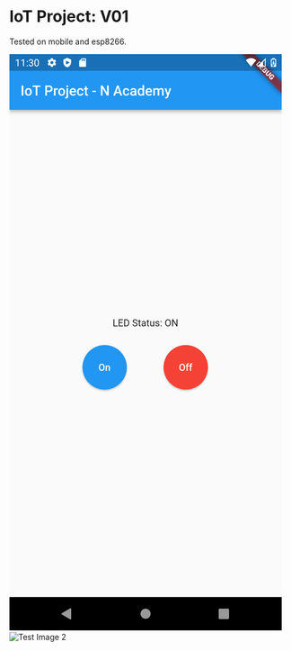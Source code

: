 # IoT Project: V01

Tested on mobile and esp8266.

![Test Image 1](screenshot/sc01.png)
![Test Image 2](screenshot/sc02.png)